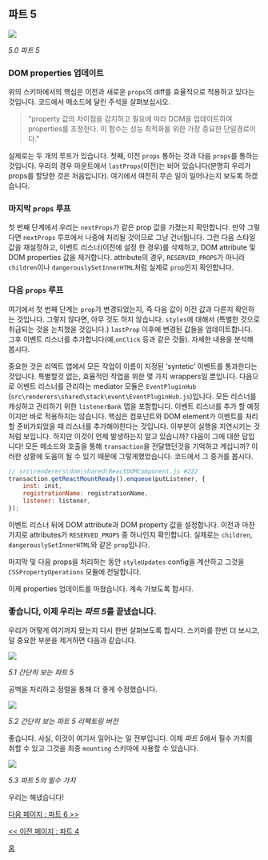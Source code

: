 ## 파트 5

[![](https://rawgit.com/Bogdan-Lyashenko/Under-the-hood-ReactJS/master/stack/images/5/part-5.svg)](https://rawgit.com/Bogdan-Lyashenko/Under-the-hood-ReactJS/master/stack/images/5/part-5.svg)

<em>5.0 파트 5</em>

### DOM properties 업데이트

위의 스키마에서의 핵심은 이전과 새로운 `props`의 diff를 효율적으로 적용하고 있다는 것입니다. 코드에서 메소드에 달린 주석을 살펴보십시오.
> "property 값의 차이점을 감지하고 필요에 따라 DOM을 업데이트하여 properties를 조정한다. 이 함수는 성능 최적화를 위한 가장 중요한 단일경로이다."

실제로는 두 개의 루프가 있습니다. 첫째, 이전 `props` 통하는 것과 다음 `props`를 통하는 것입니다. 우리의 경우 마운트에서 `lastProps`(이전)는 비어 있습니다(분명히 우리가 props를 할당한 것은 처음입니다). 여기에서 여전히 무슨 일이 일어나는지 보도록 하겠습니다.

### 마지막 `props` 루프
첫 번째 단계에서 우리는 `nextProps`가 같은 prop 값을 가졌는지 확인합니다. 만약 그렇다면 `nextProps` 루프에서 나중에 처리될 것이므로 그냥 건너뜁니다. 그런 다음 스타일 값을 재설정하고, 이벤트 리스너(이전에 설정 한 경우)를 삭제하고, DOM attribute 및 DOM properties 값을 제거합니다. attribute의 경우, `RESERVED_PROPS`가 아니라 `children`이나 `dangerouslySetInnerHTML`처럼 실제로 `prop`인지 확인합니다.

### 다음 `props` 루프
여기에서 첫 번째 단계는 `prop`가 변경되었는지, 즉 다음 값이 이전 값과 다른지 확인하는 것입니다. 그렇지 않다면, 아무 것도 하지 않습니다. `styles`에 대해서 (특별한 것으로 취급되는 것을 눈치챘을 것입니다.) `lastProp` 이후에 변경된 값들을 업데이트합니다. 그후 이벤트 리스너를 추가합니다(예,`onClick` 등과 같은 것들). 자세한 내용을 분석해 봅시다.

중요한 것은 리엑트 앱에서 모든 작업이 이름이 지정된 ‘syntetic’ 이벤트를 통과한다는 것입니다. 특별할것 없는, 효율적인 작업을 위한 몇 가지 wrappers일 뿐입니다. 다음으로 이벤트 리스너를 관리하는 mediator 모듈은 `EventPluginHub` (`src\renderers\shared\stack\event\EventPluginHub.js`)입니다. 모든 리스너를 캐싱하고 관리하기 위한 `listenerBank` 맵을 포함합니다.
이벤트 리스너를 추가 할 예정이지만 바로 적용하지는 않습니다. 핵심은 컴포넌트와 DOM element가 이벤트를 처리 할 준비가되었을 때 리스너를 추가해야한다는 것입니다. 이부분이 실행을 지연시키는 것처럼 보입니다. 하지만 이것이 언제 발생하는지 알고 있습니까? 다음이 그에 대한 답입니다! 모든 메소드와 호출을 통해 `transaction`을 전달했던것을 기억하고 계십니까? 이러한 상황에 도움이 될 수 있기 때문에 그렇게했었습니다. 코드에서 그 증거를 봅시다.

```javascript
// src\renderers\dom\shared\ReactDOMComponent.js #222
transaction.getReactMountReady().enqueue(putListener, {
    inst: inst,
    registrationName: registrationName,
    listener: listener,
});
```

이벤트 리스너 뒤에 DOM attribute과 DOM property 값을 설정합니다. 이전과 마찬가지로 attributes가 `RESERVED_PROPS` 중 하나인지 확인합니다. 실제로는 `children`, `dangerouslySetInnerHTML`와 같은 `prop`입니다.

마지막 및 다음 props을 처리하는 동안 `styleUpdates` config을 계산하고 그것을 `CSSPropertyOperations` 모듈에 전달합니다.

이제 properties 업데이트를 마쳤습니다. 계속 가보도록 합시다.

### 좋습니다, 이제 우리는 *파트 5*를 끝냈습니다.

우리가 어떻게 여기까지 왔는지 다시 한번 살펴보도록 합시다. 스키마를 한번 더 보시고, 덜 중요한 부분을 제거하면 다음과 같습니다.

[![](https://rawgit.com/Bogdan-Lyashenko/Under-the-hood-ReactJS/master/stack/images/5/part-5-A.svg)](https://rawgit.com/Bogdan-Lyashenko/Under-the-hood-ReactJS/master/stack/images/5/part-5-A.svg)

<em>5.1 간단히 보는 파트 5</em>

공백을 처리하고 정렬을 통해 더 좋게 수정했습니다.

[![](https://rawgit.com/Bogdan-Lyashenko/Under-the-hood-ReactJS/master/stack/images/5/part-5-B.svg)](https://rawgit.com/Bogdan-Lyashenko/Under-the-hood-ReactJS/master/stack/images/5/part-5-B.svg)

<em>5.2 간단히 보는 파트 5 리펙토링 버전</em>

좋습니다. 사실, 이것이 여기서 일어나는 일 전부입니다. 이제 *파트 5*에서 필수 가치를 취할 수 있고 그것을 최종 `mounting` 스키마에 사용할 수 있습니다.

[![](https://rawgit.com/Bogdan-Lyashenko/Under-the-hood-ReactJS/master/stack/images/5/part-5-C.svg)](https://rawgit.com/Bogdan-Lyashenko/Under-the-hood-ReactJS/master/stack/images/5/part-5-C.svg)

<em>5.3 파트 5의 필수 가치</em>

우리는 해냈습니다!


[다음 페이지 : 파트 6 >>](./Part-6.md)

[<< 이전 페이지 : 파트 4](./Part-4.md)


[홈](../../README.md)
